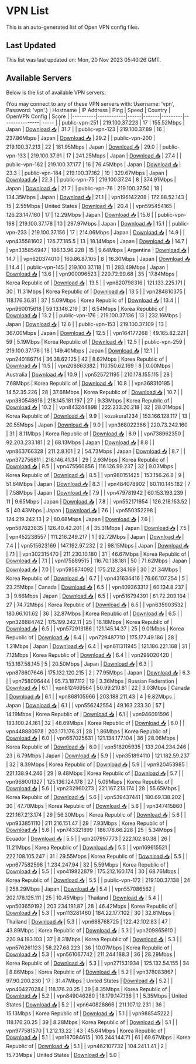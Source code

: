 # VPN List

This is an auto-generated list of Open VPN config files.

## Last Updated

This list was last updated on: Mon, 20 Nov 2023 05:40:26 GMT.

## Available Servers

Below is the list of available VPN servers:

(You may connect to any of these VPN servers with: Username: 'vpn', Password: 'vpn'.)
| Hostname | IP Address | Ping | Speed | Country | OpenVPN Config | Score |
|----------|------------|------|-------|---------|----------------| ----- |
| public-vpn-251 | 219.100.37.223 | 17 | 155.52Mbps | Japan | [Download 📥](./configs/server_0_JP.ovpn) | 31.7 |
| public-vpn-123 | 219.100.37.89 | 16 | 237.86Mbps | Japan | [Download 📥](./configs/server_1_JP.ovpn) | 29.2 |
| public-vpn-200 | 219.100.37.213 | 22 | 181.95Mbps | Japan | [Download 📥](./configs/server_2_JP.ovpn) | 29.0 |
| public-vpn-133 | 219.100.37.91 | 17 | 241.25Mbps | Japan | [Download 📥](./configs/server_3_JP.ovpn) | 27.4 |
| public-vpn-182 | 219.100.37.177 | 16 | 76.45Mbps | Japan | [Download 📥](./configs/server_4_JP.ovpn) | 23.3 |
| public-vpn-184 | 219.100.37.162 | 19 | 329.67Mbps | Japan | [Download 📥](./configs/server_5_JP.ovpn) | 22.3 |
| public-vpn-75 | 219.100.37.24 | 8 | 374.91Mbps | Japan | [Download 📥](./configs/server_6_JP.ovpn) | 21.7 |
| public-vpn-76 | 219.100.37.50 | 18 | 134.35Mbps | Japan | [Download 📥](./configs/server_7_JP.ovpn) | 21.1 |
| vpn196142208 | 172.88.52.143 | 15 | 2.55Mbps | United States | [Download 📥](./configs/server_8_US.ovpn) | 20.4 |
| vpn595454165 | 126.23.147.160 | 17 | 12.29Mbps | Japan | [Download 📥](./configs/server_9_JP.ovpn) | 15.6 |
| public-vpn-198 | 219.100.37.178 | 10 | 297.97Mbps | Japan | [Download 📥](./configs/server_10_JP.ovpn) | 15.1 |
| public-vpn-233 | 219.100.37.156 | 17 | 214.06Mbps | Japan | [Download 📥](./configs/server_11_JP.ovpn) | 14.9 |
| vpn435581602 | 126.77.185.5 | 13 | 18.14Mbps | Japan | [Download 📥](./configs/server_12_JP.ovpn) | 14.7 |
| vpn335854947 | 186.13.96.228 | 15 | 9.64Mbps | Argentina | [Download 📥](./configs/server_13_AR.ovpn) | 14.7 |
| vpn620374010 | 160.86.87.105 | 8 | 16.30Mbps | Japan | [Download 📥](./configs/server_14_JP.ovpn) | 14.4 |
| public-vpn-145 | 219.100.37.118 | 11 | 283.49Mbps | Japan | [Download 📥](./configs/server_15_JP.ovpn) | 13.6 |
| vpn900096523 | 220.72.99.68 | 35 | 17.84Mbps | Korea Republic of | [Download 📥](./configs/server_16_KR.ovpn) | 13.5 |
| vpn820798316 | 121.133.225.171 | 30 | 11.31Mbps | Korea Republic of | [Download 📥](./configs/server_17_KR.ovpn) | 13.5 |
| vpn284810375 | 118.176.36.81 | 37 | 5.09Mbps | Korea Republic of | [Download 📥](./configs/server_18_KR.ovpn) | 13.4 |
| vpn960015618 | 59.13.146.219 | 31 | 6.54Mbps | Korea Republic of | [Download 📥](./configs/server_19_KR.ovpn) | 13.2 |
| public-vpn-176 | 219.100.37.136 | 13 | 232.16Mbps | Japan | [Download 📥](./configs/server_20_JP.ovpn) | 12.6 |
| public-vpn-153 | 219.100.37.109 | 13 | 367.00Mbps | Japan | [Download 📥](./configs/server_21_JP.ovpn) | 12.5 |
| vpn164177268 | 49.165.82.221 | 59 | 5.19Mbps | Korea Republic of | [Download 📥](./configs/server_22_KR.ovpn) | 12.5 |
| public-vpn-259 | 219.100.37.176 | 18 | 149.40Mbps | Japan | [Download 📥](./configs/server_23_JP.ovpn) | 12.1 |
| vpn240186714 | 36.38.62.125 | 42 | 8.62Mbps | Korea Republic of | [Download 📥](./configs/server_24_KR.ovpn) | 11.5 |
| vpn208663382 | 110.150.62.169 | 8 | 0.00Mbps | Australia | [Download 📥](./configs/server_25_AU.ovpn) | 10.9 |
| vpn525721195 | 210.178.155.115 | 28 | 7.68Mbps | Korea Republic of | [Download 📥](./configs/server_26_KR.ovpn) | 10.8 |
| vpn368310195 | 14.52.35.226 | 28 | 37.68Mbps | Korea Republic of | [Download 📥](./configs/server_27_KR.ovpn) | 10.7 |
| vpn380548616 | 218.145.181.197 | 27 | 9.33Mbps | Korea Republic of | [Download 📥](./configs/server_28_KR.ovpn) | 10.2 |
| vpn843244898 | 222.233.20.218 | 32 | 28.01Mbps | Korea Republic of | [Download 📥](./configs/server_29_KR.ovpn) | 9.9 |
| kozakura1234 | 153.166.128.117 | 13 | 20.55Mbps | Japan | [Download 📥](./configs/server_30_JP.ovpn) | 9.0 |
| vpn368022366 | 220.73.242.160 | 31 | 8.11Mbps | Korea Republic of | [Download 📥](./configs/server_31_KR.ovpn) | 8.9 |
| vpn738962350 | 92.203.233.181 | 2 | 68.13Mbps | Japan | [Download 📥](./configs/server_32_JP.ovpn) | 8.8 |
| vpn863766328 | 211.2.8.101 | 2 | 54.73Mbps | Japan | [Download 📥](./configs/server_33_JP.ovpn) | 8.7 |
| vpn372756811 | 218.146.41.34 | 29 | 2.93Mbps | Korea Republic of | [Download 📥](./configs/server_34_KR.ovpn) | 8.5 |
| vpn475560856 | 116.126.99.237 | 32 | 9.03Mbps | Korea Republic of | [Download 📥](./configs/server_35_KR.ovpn) | 8.5 |
| vpn980151425 | 153.156.26.8 | 9 | 51.64Mbps | Japan | [Download 📥](./configs/server_36_JP.ovpn) | 8.3 |
| vpn484078902 | 60.110.145.182 | 7 | 7.58Mbps | Japan | [Download 📥](./configs/server_37_JP.ovpn) | 7.9 |
| vpn479781942 | 60.153.193.239 | 11 | 9.65Mbps | Japan | [Download 📥](./configs/server_38_JP.ovpn) | 7.8 |
| vpn552171654 | 126.218.153.52 | 5 | 40.43Mbps | Japan | [Download 📥](./configs/server_39_JP.ovpn) | 7.6 |
| vpn550352298 | 124.219.242.13 | 2 | 80.68Mbps | Japan | [Download 📥](./configs/server_40_JP.ovpn) | 7.6 |
| vpn587623835 | 126.40.42.201 | 4 | 35.31Mbps | Japan | [Download 📥](./configs/server_41_JP.ovpn) | 7.5 |
| vpn452238557 | 111.216.249.217 | 1 | 92.72Mbps | Japan | [Download 📥](./configs/server_42_JP.ovpn) | 7.4 |
| vpn515623169 | 147.192.97.232 | 2 | 98.15Mbps | Japan | [Download 📥](./configs/server_43_JP.ovpn) | 7.1 |
| vpn302315470 | 211.230.10.180 | 31 | 46.67Mbps | Korea Republic of | [Download 📥](./configs/server_44_KR.ovpn) | 7.1 |
| vpn175889515 | 116.70.138.181 | 50 | 71.62Mbps | Japan | [Download 📥](./configs/server_45_JP.ovpn) | 7.0 |
| vpn595874092 | 175.212.234.169 | 30 | 21.34Mbps | Korea Republic of | [Download 📥](./configs/server_46_KR.ovpn) | 6.7 |
| vpn431634416 | 76.66.107.254 | 5 | 23.25Mbps | Canada | [Download 📥](./configs/server_47_CA.ovpn) | 6.5 |
| vpn409363312 | 60.134.8.237 | 3 | 9.66Mbps | Japan | [Download 📥](./configs/server_48_JP.ovpn) | 6.5 |
| vpn516794391 | 61.72.209.164 | 27 | 74.72Mbps | Korea Republic of | [Download 📥](./configs/server_49_KR.ovpn) | 6.5 |
| vpn635903532 | 180.66.101.62 | 36 | 32.87Mbps | Korea Republic of | [Download 📥](./configs/server_50_KR.ovpn) | 6.5 |
| vpn328884742 | 175.199.242.11 | 25 | 18.18Mbps | Korea Republic of | [Download 📥](./configs/server_51_KR.ovpn) | 6.5 |
| vpn572913186 | 121.145.14.37 | 25 | 9.01Mbps | Korea Republic of | [Download 📥](./configs/server_52_KR.ovpn) | 6.4 |
| vpn729487710 | 175.177.49.186 | 28 | 1.21Mbps | Japan | [Download 📥](./configs/server_53_JP.ovpn) | 6.4 |
| vpn611311945 | 121.186.221.168 | 31 | 7.12Mbps | Korea Republic of | [Download 📥](./configs/server_54_KR.ovpn) | 6.4 |
| vpn299020420 | 153.167.58.145 | 5 | 20.50Mbps | Japan | [Download 📥](./configs/server_55_JP.ovpn) | 6.3 |
| vpn878607646 | 175.132.120.215 | 2 | 77.95Mbps | Japan | [Download 📥](./configs/server_56_JP.ovpn) | 6.3 |
| vpn758096444 | 95.73.187.112 | 19 | 3.36Mbps | Russian Federation | [Download 📥](./configs/server_57_RU.ovpn) | 6.1 |
| vpn812469564 | 50.99.210.81 | 22 | 3.03Mbps | Canada | [Download 📥](./configs/server_58_CA.ovpn) | 6.1 |
| vpn868105966 | 203.188.211.43 | 4 | 9.82Mbps | Japan | [Download 📥](./configs/server_59_JP.ovpn) | 6.1 |
| vpn556242554 | 49.163.233.30 | 57 | 14.19Mbps | Korea Republic of | [Download 📥](./configs/server_60_KR.ovpn) | 6.1 |
| vpn946091596 | 183.100.24.161 | 32 | 48.69Mbps | Korea Republic of | [Download 📥](./configs/server_61_KR.ovpn) | 6.0 |
| vpn448880978 | 203.171.176.31 | 28 | 1.86Mbps | Korea Republic of | [Download 📥](./configs/server_62_KR.ovpn) | 6.0 |
| vpn667025631 | 121.134.177.104 | 36 | 28.06Mbps | Korea Republic of | [Download 📥](./configs/server_63_KR.ovpn) | 6.0 |
| vpn518205935 | 133.204.234.246 | 23 | 6.79Mbps | Japan | [Download 📥](./configs/server_64_JP.ovpn) | 5.9 |
| vpn351894110 | 121.182.59.237 | 32 | 8.39Mbps | Korea Republic of | [Download 📥](./configs/server_65_KR.ovpn) | 5.9 |
| vpn920453985 | 221.138.94.246 | 29 | 9.48Mbps | Korea Republic of | [Download 📥](./configs/server_66_KR.ovpn) | 5.7 |
| vpn969001327 | 125.136.124.178 | 27 | 5.09Mbps | Korea Republic of | [Download 📥](./configs/server_67_KR.ovpn) | 5.6 |
| vpn232960273 | 221.167.213.174 | 28 | 55.65Mbps | Korea Republic of | [Download 📥](./configs/server_68_KR.ovpn) | 5.6 |
| vpn539437441 | 180.69.138.202 | 30 | 47.70Mbps | Korea Republic of | [Download 📥](./configs/server_69_KR.ovpn) | 5.6 |
| vpn347415860 | 221.167.213.174 | 29 | 56.30Mbps | Korea Republic of | [Download 📥](./configs/server_70_KR.ovpn) | 5.6 |
| vpn933851110 | 211.216.151.47 | 29 | 7.93Mbps | Korea Republic of | [Download 📥](./configs/server_71_KR.ovpn) | 5.6 |
| vpn743321899 | 186.178.66.228 | 25 | 5.34Mbps | Ecuador | [Download 📥](./configs/server_72_EC.ovpn) | 5.5 |
| vpn207997773 | 222.102.80.38 | 26 | 11.21Mbps | Korea Republic of | [Download 📥](./configs/server_73_KR.ovpn) | 5.5 |
| vpn169615521 | 222.108.105.247 | 31 | 29.55Mbps | Korea Republic of | [Download 📥](./configs/server_74_KR.ovpn) | 5.5 |
| vpn677582598 | 1.234.247.94 | 32 | 5.59Mbps | Korea Republic of | [Download 📥](./configs/server_75_KR.ovpn) | 5.5 |
| vpn419822879 | 175.212.160.174 | 30 | 68.76Mbps | Korea Republic of | [Download 📥](./configs/server_76_KR.ovpn) | 5.5 |
| public-vpn-172 | 219.100.37.138 | 24 | 258.29Mbps | Japan | [Download 📥](./configs/server_77_JP.ovpn) | 5.4 |
| vpn557086562 | 202.176.125.111 | 25 | 10.45Mbps | Thailand | [Download 📥](./configs/server_78_TH.ovpn) | 5.4 |
| vpn503659192 | 203.234.191.87 | 28 | 46.42Mbps | Korea Republic of | [Download 📥](./configs/server_79_KR.ovpn) | 5.3 |
| vpn113281460 | 184.22.177.102 | 30 | 32.81Mbps | Thailand | [Download 📥](./configs/server_80_TH.ovpn) | 5.3 |
| vpn688768725 | 122.42.102.83 | 47 | 43.89Mbps | Korea Republic of | [Download 📥](./configs/server_81_KR.ovpn) | 5.3 |
| vpn209865610 | 220.94.193.103 | 37 | 8.31Mbps | Korea Republic of | [Download 📥](./configs/server_82_KR.ovpn) | 5.3 |
| vpn576261123 | 58.227.68.223 | 36 | 10.07Mbps | Korea Republic of | [Download 📥](./configs/server_83_KR.ovpn) | 5.3 |
| vpn561067742 | 211.244.188.3 | 36 | 28.29Mbps | Korea Republic of | [Download 📥](./configs/server_84_KR.ovpn) | 5.3 |
| vpn271531934 | 125.132.54.155 | 34 | 8.86Mbps | Korea Republic of | [Download 📥](./configs/server_85_KR.ovpn) | 5.2 |
| vpn378083867 | 97.90.200.230 | 17 | 31.47Mbps | United States | [Download 📥](./configs/server_86_US.ovpn) | 5.2 |
| vpn404270284 | 118.176.20.25 | 39 | 8.35Mbps | Korea Republic of | [Download 📥](./configs/server_87_KR.ovpn) | 5.2 |
| vpn849046280 | 18.179.147.136 | 1 | 5.35Mbps | United States | [Download 📥](./configs/server_88_US.ovpn) | 5.2 |
| vpn640828866 | 211.107.12.231 | 36 | 15.13Mbps | Korea Republic of | [Download 📥](./configs/server_89_KR.ovpn) | 5.1 |
| vpn988545222 | 118.176.20.25 | 39 | 8.28Mbps | Korea Republic of | [Download 📥](./configs/server_90_KR.ovpn) | 5.1 |
| vpn977581570 | 1.212.13.22 | 43 | 45.64Mbps | Korea Republic of | [Download 📥](./configs/server_91_KR.ovpn) | 5.1 |
| vpn187084615 | 106.244.144.71 | 61 | 69.67Mbps | Korea Republic of | [Download 📥](./configs/server_92_KR.ovpn) | 5.1 |
| vpn462107732 | 104.241.1.41 | 2 | 15.73Mbps | United States | [Download 📥](./configs/server_93_US.ovpn) | 5.0 |
